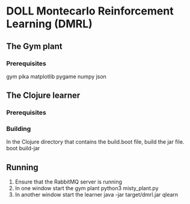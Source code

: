 # DOLL Montecarlo Reinforcement Learning (DMRL)
## The Gym plant
### Prerequisites
gym
pika
matplotlib
pygame
numpy
json

## The Clojure learner
### Prerequisites

### Building
In the Clojure directory that contains the build.boot file, build the jar file.
	boot build-jar
	
## Running
1. Ensure that the RabbitMQ server is running
2. In one window start the gym plant
	python3 misty_plant.py
3. In another window start the learner
	java -jar target/dmrl.jar qlearn
	